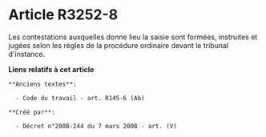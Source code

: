 # Article R3252-8

Les contestations auxquelles donne lieu la saisie sont formées, instruites et jugées selon les règles de la procédure
ordinaire devant le tribunal d'instance.

**Liens relatifs à cet article**

	**Anciens textes**:

	  - Code du travail - art. R145-6 (Ab)

	**Créé par**:

	  - Décret n°2008-244 du 7 mars 2008 - art. (V)
